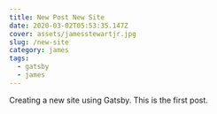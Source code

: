 ```yaml
---
title: New Post New Site
date: 2020-03-02T05:53:35.147Z
cover: assets/jamesstewartjr.jpg
slug: /new-site
category: james
tags:
  - gatsby
  - james
---
```

Creating a new site using Gatsby. This is the first post.